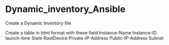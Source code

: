 # Dynamic_inventory_Ansible
Create a Dynamic Inventory file

Create a table in html format
with these field
Instance-Name
Instance-ID
launch-time
State
RootDevice
Private-IP-Address
Public-IP-Address
Subnet
